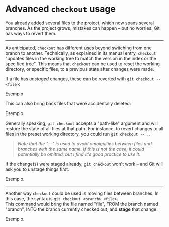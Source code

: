 # Advanced `checkout` usage

You already added several files to the project, which now spans several branches. As the project grows, mistakes can happen – but no worries: Git has ways to revert them.

---

As anticipated, `checkout` has different uses beyond switching from one branch to another. Technically, as explained in its manual entry, `checkout` "updates files in the working tree to match the version in the index or the specified tree". This means that `checkout` can be used to reset the working directory, or specific files, to a previous state after changes were made.

If a file has *unstaged* changes, these can be reverted with `git checkout -- <file>`:

Esempio

This can also bring back files that were accidentally deleted:

Esempio.

Generally speaking, `git checkout` accepts a "path-like" argument and will restore the state of all files at that path.
For instance, to revert changes to all files in the preset working directory, you could run `git checkout -- .`.

> *Note that the "--" is used to avoid ambiguities between files and branches with the same name. If this is not the case, it could potentially be omitted, but I find it's good practice to use it.*

If the change(s) were staged already, `git checkout` won't work – and Git will ask you to unstage things first.

Esempio.

---

Another way `checkout` could be used is moving files between branches. In this case, the syntax is `git checkout <branch> <file>`.  
This command would bring the file named "file", FROM the branch named "branch", INTO the branch currently checked out, and **stage** that change.

Esempio.
